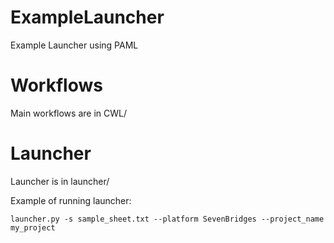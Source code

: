 # ExampleLauncher
Example Launcher using PAML

# Workflows

Main workflows are in CWL/

# Launcher

Launcher is in launcher/

Example of running launcher:
```
launcher.py -s sample_sheet.txt --platform SevenBridges --project_name my_project
```


